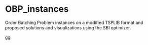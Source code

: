 # OBP_instances
Order Batching Problem instances on a modified TSPLIB format and proposed solutions and visualizations using the SBI optimizer. 

gg